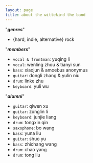 ```yaml
---
layout: page
title: about the wittekind the band
---
```


"***genres***"  

- {hard, indie, alternative} rock

"***members***"  

- `vocal & frontman`: yuqing li
- `vocal`: wenling zhou & tianyi sun
- `bass`: xiaojun & amoebus anonymus
- `guitar`: dongli zhang & yulin niu
- `drum`: linke zhu
- `keyboard`: yuli wu
  
"***alumni***"  

- `guitar`: qiwen xu
- `guitar`: zonglin li
- `keyboard`: junjie liang
- `drum`: tongxin qin
- `saxophone`: bo wang
- `bass`: yuna liu
- `guitar`: shuo yu
- `bass`: zhichang wang
- `drum`: chao yang
- `drum`: tong liu

